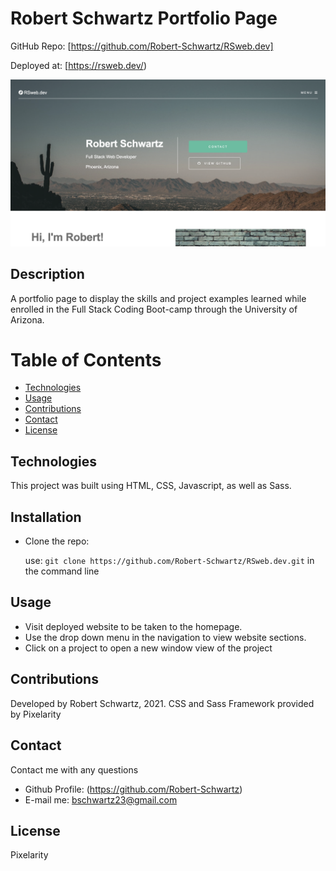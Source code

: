 # Robert Schwartz Portfolio Page

GitHub Repo: [https://github.com/Robert-Schwartz/RSweb.dev]<br>

Deployed at: [https://rsweb.dev/) <br>

<img src="preview.png" alt="previewSearch" width="600"/>

## Description

A portfolio page to display the skills and project examples learned while enrolled in the Full Stack Coding Boot-camp through the University of Arizona.

# Table of Contents

- [Technologies](#Technologies)
- [Usage](#usage)
- [Contributions](#Contributions)
- [Contact](#Contact)
- [License](#license)

## Technologies

This project was built using HTML, CSS, Javascript, as well as Sass.

## Installation

- Clone the repo:

  use: `git clone https://github.com/Robert-Schwartz/RSweb.dev.git` in the command line


## Usage

- Visit deployed website to be taken to the homepage.
- Use the drop down menu in the navigation to view website sections.
- Click on a project to open a new window view of the project


## Contributions

Developed by Robert Schwartz, 2021.
CSS and Sass Framework provided by Pixelarity

## Contact

Contact me with any questions

- Github Profile: (https://github.com/Robert-Schwartz)
- E-mail me: bschwartz23@gmail.com

## License

Pixelarity
